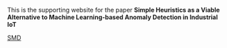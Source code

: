
This is the supporting website for the paper **Simple Heuristics as a Viable Alternative to Machine Learning-based Anomaly Detection in Industrial IoT**

[SMD](html/SMD.html)
